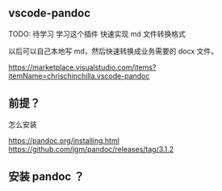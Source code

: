 ## vscode-pandoc

TODO: 待学习 学习这个插件 快速实现 md 文件转换格式

以后可以自己本地写 md，然后快速转换成业务需要的 docx 文件。

https://marketplace.visualstudio.com/items?itemName=chrischinchilla.vscode-pandoc

## 前提？

怎么安装

https://pandoc.org/installing.html
https://github.com/jgm/pandoc/releases/tag/3.1.2

## 安装 pandoc ？
